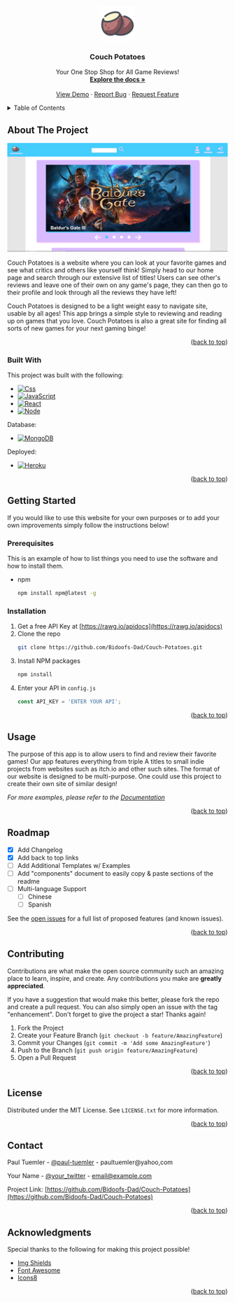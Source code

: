 <a name="readme-top"></a>

<!-- PROJECT SHIELDS -->
<!-- [![Contributors][contributors-shield]][contributors-url]
[![Forks][forks-shield]][forks-url]
[![Stargazers][stars-shield]][stars-url]
[![Issues][issues-shield]][issues-url]
[![MIT License][license-shield]][license-url]
[![LinkedIn][linkedin-shield]][linkedin-url] -->

<!-- PROJECT LOGO -->
<br />
<div align="center">
  <a href="https://couch-potatoes-a337ed1d41bf.herokuapp.com/">
    <img src="client\src\components\assets\potatoIcon.png" alt="Logo" width="80" height="80">
  </a>

  <h3 align="center">Couch Potatoes</h3>

  <p align="center">
    Your One Stop Shop for All Game Reviews!
    <br />
    <a href="https://github.com/Bidoofs-Dad/Couch-Potatoes"><strong>Explore the docs »</strong></a>
    <br />
    <br />
    <a href="https://github.com/Bidoofs-Dad/Couch-Potatoes">View Demo</a>
    ·
    <a href="https://github.com/Bidoofs-Dad/Couch-Potatoes/issues">Report Bug</a>
    ·
    <a href="https://github.com/Bidoofs-Dad/Couch-Potatoes/issues">Request Feature</a>
  </p>
</div>



<!-- TABLE OF CONTENTS -->
<details>
  <summary>Table of Contents</summary>
  <ol>
    <li>
      <a href="#about-the-project">About The Project</a>
      <ul>
        <li><a href="#built-with">Built With</a></li>
      </ul>
    </li>
    <li>
      <a href="#getting-started">Getting Started</a>
      <ul>
        <li><a href="#prerequisites">Prerequisites</a></li>
        <li><a href="#installation">Installation</a></li>
      </ul>
    </li>
    <li><a href="#usage">Usage</a></li>
    <li><a href="#roadmap">Roadmap</a></li>
    <li><a href="#contributing">Contributing</a></li>
    <li><a href="#license">License</a></li>
    <li><a href="#contact">Contact</a></li>
    <li><a href="#acknowledgments">Acknowledgments</a></li>
  </ol>
</details>



<!-- ABOUT THE PROJECT -->
## About The Project

[![Product Name Screen Shot][product-screenshot]](https://example.com)

Couch Potatoes is a website where you can look at your favorite games and see what critics and others like yourself think! Simply head to our home page and search through our extensive list of titles! Users can see other's reviews and leave one of their own on any game's page, they can then go to their profile and look through all the reviews they have left! 

Couch Potatoes is designed to be a light weight easy to navigate site, usable by all ages! This app brings a simple style to reviewing and reading up on games that you love. Couch Potatoes is also a great site for finding all sorts of new games for your next gaming binge!

<p align="right">(<a href="#readme-top">back to top</a>)</p>



### Built With

This project was built with the following:

* [![Css][Css]][Css-url]
* [![JavaScript][JavaScript]][JavaScript-url]
* [![React][React.js]][React-url]
* [![Node][Node.js]][Node.js-url]

Database:
* [![MongoDB][MongoDB]][MongoDB-url]

Deployed:
* [![Heroku][Heroku]][Heroku-url]

<p align="right">(<a href="#readme-top">back to top</a>)</p>



<!-- GETTING STARTED -->
## Getting Started

If you would like to use this website for your own purposes or to add your own improvements simply follow the instructions below! 

### Prerequisites

This is an example of how to list things you need to use the software and how to install them.
* npm
  ```sh
  npm install npm@latest -g
  ```

### Installation

1. Get a free API Key at [https://rawg.io/apidocs](https://rawg.io/apidocs)
2. Clone the repo
   ```sh
   git clone https://github.com/Bidoofs-Dad/Couch-Potatoes.git
   ```
3. Install NPM packages
   ```sh
   npm install
   ```
4. Enter your API in `config.js`
   ```js
   const API_KEY = 'ENTER YOUR API';
   ```

<p align="right">(<a href="#readme-top">back to top</a>)</p>



<!-- USAGE EXAMPLES -->
## Usage

The purpose of this app is to allow users to find and review their favorite games! Our app features everything from triple A titles to small indie projects from websites such as itch.io and other such sites. The format of our website is designed to be multi-purpose. One could use this project to create their own site of similar design!

_For more examples, please refer to the [Documentation](https://github.com/Bidoofs-Dad/Couch-Potatoes)_

<p align="right">(<a href="#readme-top">back to top</a>)</p>



<!-- ROADMAP -->
## Roadmap

- [x] Add Changelog
- [x] Add back to top links
- [ ] Add Additional Templates w/ Examples
- [ ] Add "components" document to easily copy & paste sections of the readme
- [ ] Multi-language Support
    - [ ] Chinese
    - [ ] Spanish

See the [open issues](https://github.com/Bidoofs-Dad/Couch-Potatoes/issues) for a full list of proposed features (and known issues).

<p align="right">(<a href="#readme-top">back to top</a>)</p>



<!-- CONTRIBUTING -->
## Contributing

Contributions are what make the open source community such an amazing place to learn, inspire, and create. Any contributions you make are **greatly appreciated**.

If you have a suggestion that would make this better, please fork the repo and create a pull request. You can also simply open an issue with the tag "enhancement".
Don't forget to give the project a star! Thanks again!

1. Fork the Project
2. Create your Feature Branch (`git checkout -b feature/AmazingFeature`)
3. Commit your Changes (`git commit -m 'Add some AmazingFeature'`)
4. Push to the Branch (`git push origin feature/AmazingFeature`)
5. Open a Pull Request

<p align="right">(<a href="#readme-top">back to top</a>)</p>



<!-- LICENSE -->
## License

Distributed under the MIT License. See `LICENSE.txt` for more information.

<p align="right">(<a href="#readme-top">back to top</a>)</p>



<!-- CONTACT -->
## Contact

Paul Tuemler - [@paul-tuemler](https://twitter.com/your_username) - paultuemler@yahoo,com

Your Name - [@your_twitter](https://twitter.com/your_username) - email@example.com

Project Link: [https://github.com/Bidoofs-Dad/Couch-Potatoes](https://github.com/Bidoofs-Dad/Couch-Potatoes)

<p align="right">(<a href="#readme-top">back to top</a>)</p>



<!-- ACKNOWLEDGMENTS -->
## Acknowledgments

Special thanks to the following for making this project possible!

* [Img Shields](https://shields.io)
* [Font Awesome](https://fontawesome.com)
* [Icons8](https://icons8.com/icon/70506/potato)

<p align="right">(<a href="#readme-top">back to top</a>)</p>



<!-- MARKDOWN LINKS & IMAGES -->
[contributors-shield]: https://img.shields.io/github/contributors/othneildrew/Best-README-Template.svg?style=for-the-badge
[contributors-url]: https://github.com/othneildrew/Best-README-Template/graphs/contributors
[forks-shield]: https://img.shields.io/github/forks/othneildrew/Best-README-Template.svg?style=for-the-badge
[forks-url]: https://github.com/othneildrew/Best-README-Template/network/members
[stars-shield]: https://img.shields.io/github/stars/othneildrew/Best-README-Template.svg?style=for-the-badge
[stars-url]: https://github.com/othneildrew/Best-README-Template/stargazers
[issues-shield]: https://img.shields.io/github/issues/othneildrew/Best-README-Template.svg?style=for-the-badge
[issues-url]: https://github.com/othneildrew/Best-README-Template/issues
[license-shield]: https://img.shields.io/github/license/othneildrew/Best-README-Template.svg?style=for-the-badge
[license-url]: https://github.com/othneildrew/Best-README-Template/blob/master/LICENSE.txt
[linkedin-shield]: https://img.shields.io/badge/-LinkedIn-black.svg?style=for-the-badge&logo=linkedin&colorB=555
[linkedin-url]: https://linkedin.com/in/othneildrew
[product-screenshot]: client\src\components\assets\finalprojsc.PNG
[Css]: https://img.shields.io/badge/CSS3-1572B6?style=for-the-badge&logo=css3&logoColor=white
[Css-url]: https://www.w3schools.com/css/
[JavaScript]: https://img.shields.io/badge/JavaScript-323330?style=for-the-badge&logo=javascript&logoColor=F7DF1E
[JavaScript-url]: https://www.javascript.com/
[React.js]: https://img.shields.io/badge/React-20232A?style=for-the-badge&logo=react&logoColor=61DAFB
[React-url]: https://reactjs.org/
[Node.js]: https://img.shields.io/badge/Node%20js-339933?style=for-the-badge&logo=nodedotjs&logoColor=white
[Node.js-url]: https://nodejs.org/en 
[MongoDB]: https://img.shields.io/badge/MongoDB-4EA94B?style=for-the-badge&logo=mongodb&logoColor=white
[MongoDB-url]: https://www.mongodb.com/
[Heroku]: https://img.shields.io/badge/Heroku-430098?style=for-the-badge&logo=heroku&logoColor=white
[Heroku-url]: https://couch-potatoes-a337ed1d41bf.herokuapp.com/